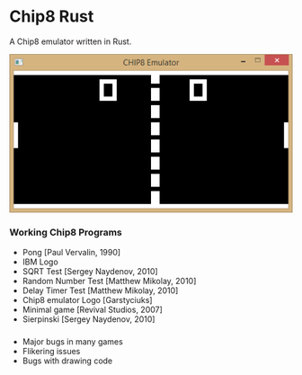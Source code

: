 Chip8 Rust
========

A Chip8 emulator written in Rust.

![Screenshot](preview/preview.png)

### Working Chip8 Programs
* Pong [Paul Vervalin, 1990]
* IBM Logo
* SQRT Test [Sergey Naydenov, 2010]
* Random Number Test [Matthew Mikolay, 2010]
* Delay Timer Test [Matthew Mikolay, 2010]
* Chip8 emulator Logo [Garstyciuks]
* Minimal game [Revival Studios, 2007]
* Sierpinski [Sergey Naydenov, 2010]

###
* Major bugs in many games
* Flikering issues
* Bugs with drawing code
